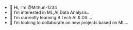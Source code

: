 - 👋 Hi, I’m @Mithun-1234
- 👀 I’m interested in ML,AI,Data Analysis...
- 🌱 I’m currently learning B.Tech AI & DS ...
- 💞️ I’m looking to collaborate on new projects based on ML...


<!---
Mithun-1234/Mithun-1234 is a ✨ special ✨ repository because its `README.md` (this file) appears on your GitHub profile.
You can click the Preview link to take a look at your changes.
--->
